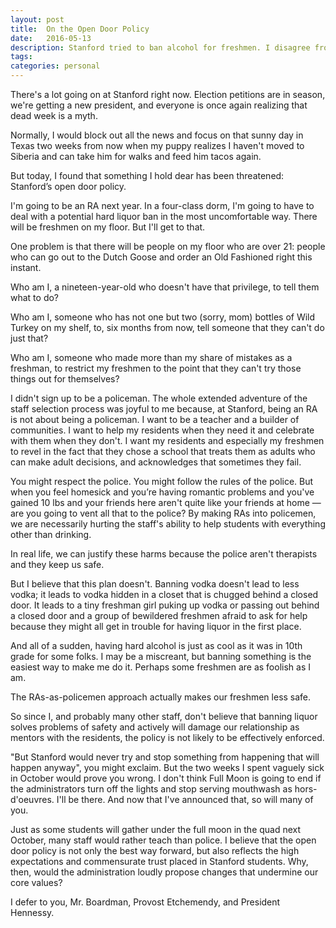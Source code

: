 ```yaml
---
layout: post
title:  On the Open Door Policy
date:   2016-05-13
description: Stanford tried to ban alcohol for freshmen. I disagree from the RA perspective.
tags:
categories: personal
---
```

There's a lot going on at Stanford right now. Election petitions are in season, we're getting a new president, and everyone is once again realizing that dead week is a myth.

Normally, I would block out all the news and focus on that sunny day in Texas two weeks from now when my puppy realizes I haven't moved to Siberia and can take him for walks and feed him tacos again.

But today, I found that something I hold dear has been threatened: Stanford’s open door policy.

I'm going to be an RA next year. In a four-class dorm, I'm going to have to deal with a potential hard liquor ban in the most uncomfortable way. There will be freshmen on my floor. But I'll get to that.

One problem is that there will be people on my floor who are over 21: people who can go out to the Dutch Goose and order an Old Fashioned right this instant.

Who am I, a nineteen-year-old who doesn't have that privilege, to tell them what to do?

Who am I, someone who has not one but two (sorry, mom) bottles of Wild Turkey on my shelf, to, six months from now, tell someone that they can't do just that?

Who am I, someone who made more than my share of mistakes as a freshman, to restrict my freshmen to the point that they can't try those things out for themselves?

I didn't sign up to be a policeman. The whole extended adventure of the staff selection process was joyful to me because, at Stanford, being an RA is not about being a policeman. I want to be a teacher and a builder of communities. I want to help my residents when they need it and celebrate with them when they don't. I want my residents and especially my freshmen to revel in the fact that they chose a school that treats them as adults who can make adult decisions, and acknowledges that sometimes they fail.

You might respect the police. You might follow the rules of the police. But when you feel homesick and you’re having romantic problems and you've gained 10 lbs and your friends here aren't quite like your friends at home — are you going to vent all that to the police? By making RAs into policemen, we are necessarily hurting the staff's ability to help students with everything other than drinking.

In real life, we can justify these harms because the police aren't therapists and they keep us safe.

But I believe that this plan doesn't. Banning vodka doesn't lead to less vodka; it leads to vodka hidden in a closet that is chugged behind a closed door. It leads to a tiny freshman girl puking up vodka or passing out behind a closed door and a group of bewildered freshmen afraid to ask for help because they might all get in trouble for having liquor in the first place.

And all of a sudden, having hard alcohol is just as cool as it was in 10th grade for some folks. I may be a miscreant, but banning something is the easiest way to make me do it. Perhaps some freshmen are as foolish as I am.

The RAs-as-policemen approach actually makes our freshmen less safe.

So since I, and probably many other staff, don't believe that banning liquor solves problems of safety and actively will damage our relationship as mentors with the residents, the policy is not likely to be effectively enforced.

"But Stanford would never try and stop something from happening that will happen anyway", you might exclaim. But the two weeks I spent vaguely sick in October would prove you wrong. I don't think Full Moon is going to end if the administrators turn off the lights and stop serving mouthwash as hors-d'oeuvres. I'll be there. And now that I've announced that, so will many of you.

Just as some students will gather under the full moon in the quad next October, many staff would rather teach than police. I believe that the open door policy is not only the best way forward, but also reflects the high expectations and commensurate trust placed in Stanford students. Why, then, would the administration loudly propose changes that undermine our core values?

I defer to you, Mr. Boardman, Provost Etchemendy, and President Hennessy.

